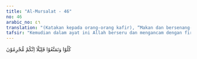 ```yaml
---
title: "Al-Mursalat - 46"
no: 46
arabic_no: ٤٦
translation: "(Katakan kepada orang-orang kafir), “Makan dan bersenang-senanglah kamu (di dunia) sebentar, sesungguhnya kamu orang-orang durhaka!”"
tafsir: "Kemudian dalam ayat ini Allah berseru dan mengancam dengan firman-Nya agar mereka makan dan menikmati sisa-sisa kesenangan hidup di dunia yang tinggal sedikit itu, sebab kelak pada waktunya Allah akan memberlakukan sunah berupa kedatangan siksa dan azab buat mereka seperti berulang-ulang dijatuhkan pada bangsa-bangsa sebelum mereka."
---
```


كُلُوْا وَتَمَتَّعُوْا قَلِيْلًا اِنَّكُمْ مُّجْرِمُوْنَ 
